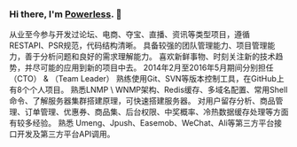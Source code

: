 ### Hi there, I'm [Powerless](https://wzxaini9.cn). 👋
  从业至今参与开发过论坛、电商、夺宝、直播、资讯等类型项目，遵循RESTAPI、PSR规范，代码结构清晰。
  具备较强的团队管理能力、项目管理能力，善于分析问题和良好的需求理解能力。
  喜欢新鲜事物、时刻关注新的技术趋势，并尽可能的应用到新的项目中去。
  2014年2月至2016年5月期间分别担任（CTO） & （Team Leader）
  熟练使用Git、SVN等版本控制工具，在GitHub上有8个个人项目。
  熟悉LNMP \ WNMP架构、Redis缓存、多域名配置、常用Shell命令、了解服务器集群搭建原理，可快速搭建服务器。
  对用户留存分析、商品管理、订单管理、优惠券、商品集、后台权限、中奖概率、冷热数据缓存处理等方面有较多经验。
  熟悉 Umeng、Jpush、Easemob、WeChat、Ali等第三方平台接口开发及第三方平台API调用。

<!--
**wzxaini9/wzxaini9** is a ✨ _special_ ✨ repository because its `README.md` (this file) appears on your GitHub profile.

Here are some ideas to get you started:

- 🔭 I’m currently working on ...
- 🌱 I’m currently learning ...
- 👯 I’m looking to collaborate on ...
- 🤔 I’m looking for help with ...
- 💬 Ask me about ...
- 📫 How to reach me: ...
- 😄 Pronouns: ...
- ⚡ Fun fact: ...
-->
